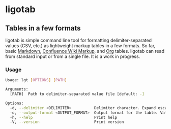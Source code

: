 # ligotab
## Tables in a few formats

ligotab is simple command line tool for formatting delimiter-separated values (CSV, etc.) as lightweight markup tables in a few formats. So far, basic [Markdown](https://www.markdownguide.org/extended-syntax/#tables), [Confluence Wiki Markup](https://confluence.atlassian.com/doc/confluence-wiki-markup-251003035.html), and [Org](https://www.gnu.org/software/emacs/manual/html_node/org/Tables.html) tables. ligotab can read from standard input or from a single file. It is a work in progress.

### Usage
```sh
Usage: lgt [OPTIONS] [PATH]

Arguments:
  [PATH]  Path to delimiter-separated value file [default: -]

Options:
  -d, --delimiter <DELIMITER>          Delimiter character. Expand escape characters in the shell, e.g., `$'\t'` [default: ,]
  -o, --output-format <OUTPUT_FORMAT>  Output format for the table. Valid formats are `markdown`, `confluence`, and `org` [default: markdown]
  -h, --help                           Print help
  -V, --version                        Print version
```
